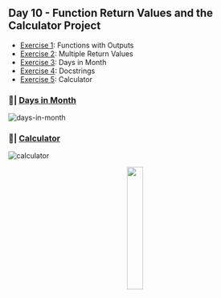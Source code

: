 ## Day 10 - Function Return Values and the Calculator Project
- [Exercise 1](https://github.com/Sissaz/python-100-days/blob/main/day-01-100/day10/functions-with-outputs.ipynb): Functions with Outputs
- [Exercise 2](https://github.com/Sissaz/python-100-days/blob/main/day-01-100/day10/multiple-return-values.ipynb): Multiple Return Values
- [Exercise 3](https://github.com/Sissaz/python-100-days/blob/main/day-01-100/day10/days-in-month.ipynb): Days in Month
- [Exercise 4](https://github.com/Sissaz/python-100-days/blob/main/day-01-100/day10/docstrings.ipynb): Docstrings
- [Exercise 5](https://github.com/Sissaz/python-100-days/blob/main/day-01-100/day10/calculator.ipynb): Calculator

### 📝| [Days in Month](https://replit.com/@Sissaz/days-in-month?v=1)
![days-in-month](days-in-month.gif)

### 📝| [Calculator](https://replit.com/@Sissaz/calculator1?v=1)
![calculator](calculator.gif)

<div align="center">
<a href="https://github.com/Sissaz" > <img width="25%"  src="https://cdn.discordapp.com/attachments/589442956021465142/971192953840222258/Sissasz.png" /></a>
</div>


